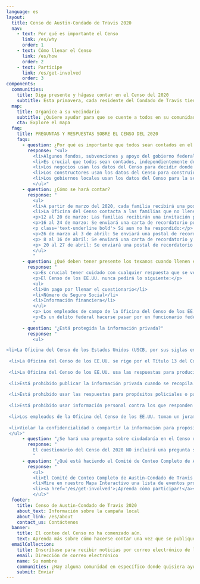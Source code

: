 ```yaml
---
language: es
layout:
  title: Censo de Austin-Condado de Travis 2020
  nav:
    - text: Por qué es importante el Censo
      link: /es/why
      order: 1
    - text: Cómo llenar el Censo
      link: /es/how
      order: 2
    - text: Participe
      link: /es/get-involved
      order: 3
components:
  communities:
    title: Diga presente y hágase contar en el Censo del 2020
    subtitle: Esta primavera, cada residente del Condado de Travis tiene el poder de moldear el futuro de nuestros vecindarios, escuelas y gobierno local. Será necesaria la participación de todas las comunidades, no importa que tan pequeñas o grandes sean, para ayudar a que cada persona sea contada.
  map:
    title: Organice a su vecindario
    subtitle: ¿Quiere ayudar para que se cuente a todos en su comunidad? Ayude a organizar en una de nuestras comunidades difíciles de contar o en su propio vecindario. Haga clic aquí para conocer más...
    cta: Explore el mapa
  faq:
    title: PREGUNTAS Y RESPUESTAS SOBRE EL CENSO DEL 2020
    faqs:
      - question: ¿Por qué es importante que todos sean contados en el Censo?
        response: "<ul>
          <li>Algunos fondos, subvenciones y apoyo del gobierno federal a los estados, condados y comunidades se basan en el tamaño de la población.</li>
          <li>Es crucial que todos sean contados, independientemente de su estado migratorio. Cuando usted responde al Censo, ayuda a su comunidad a obtener su porción justa de fondos federales.</li>
          <li>Los negocios usan los datos del Censo para decidir donde construir fábricas, oficinas y tiendas, y esto crea empleos.</li>
          <li>Los constructores usan los datos del Censo para construir nuevas casas y revitalizar los vecindarios.</li>
          <li>Los gobiernos locales usan los datos del Censo para la seguridad pública y preparación para emergencias.</li>
          </ul>"
      - question: ¿Cómo se hará contar?
        response: "
          <ul>
          <li>A partir de marzo del 2020, cada familia recibirá una postal en el correo que les informa sobre las opciones para llenar el cuestionario del Censo. Eso incluye en línea, por teléfono o en un formulario en papel.</li>
          <li>La Oficina del Censo contacta a las familias que no llenen el cuestionario durante el periodo de respuesta voluntaria para seguimiento por no haber respondido.
          <p>12 al 20 de marzo: Las familias recibirán una invitación para responder en línea el Censo del 2020. Algunas familias también recibirán cuestionarios en papel.</p>
          <p>16 al 24 de marzo: Se enviará una carta de recordatorio por correo.</p>
          <p class='text-underline bold'> Si aun no ha respondido:</p>
          <p>26 de marzo al 3 de abril: Se enviará una postal de recordatorio a las familias que no hayan respondido.</p>
          <p> 8 al 16 de abril: Se enviará una carta de recordatorio y un cuestionario en papel por correo.</p>
          <p> 20 al 27 de abril: Se enviará una postal de recordatorio final antes de que la Oficina del Censo de los EE.UU. haga un seguimiento en persona.</p>
          </ul>
          "
      - question: ¿Qué deben tener presente los texanos cuando llenen el Censo?
        response: "
          <p>Es crucial tener cuidado con cualquier respuesta que se vea sospechosa.</p>
          <p>El Censo de los EE.UU. nunca pedirá lo siguiente:</p>
          <ul>
          <li>Un pago por llenar el cuestionario</li>
          <li>Número de Seguro Social</li>
          <li>Información financiera</li>
          </ul>
          <p> Los empleados de campo de la Oficina del Censo de los EE.UU. siempre mostrarán una identificación válida de la Oficina del Censo. Usted puede confirmar que es empleado del Censo si ingresa el nombre de la persona en la herramienta de búsqueda de personal del Censo o si contacta a la Oficina Regional de Texas al 1-800-852-6159.</p>
          <p>Es un delito federal hacerse pasar por un funcionario federal, y cualquier persona que viole esa ley se expone a ir a la cárcel.</p>
          "
      - question: "¿Está protegida la información privada?"
        response: "
          <ul>

<li>La Oficina del Censo de los Estados Unidos (USCB, por sus siglas en inglés) tiene la obligación por ley de proteger cualquier información personal que recopile y mantenerla de manera confidencial.</li>
 
 <li>La Oficina del Censo de los EE.UU. se rige por el Título 13 del Código de los Estados Unidos. Estas leyes no solo le proveen a la Oficina la autoridad para hacer su trabajo, sino que también estipula protecciones estrictas para la información que recopila el Censo de individuos y negocios.</li>
 
 <li>La Oficina del Censo de los EE.UU. usa las respuestas para producir estadísticas.</li>
 
 <li>Está prohibido publicar la información privada cuando se recopila. Después de 72 años, podrá ser publicada para propósitos históricos por el Archivo Nacional. Es ilegal divulgar o publicar cualquier información privada que identifique a un individuo o persona, como nombres, direcciones (incluyendo coordenadas de GPS), números de Seguro Social y de teléfono.</li>
 
 <li>Está prohibido usar las respuestas para propósitos policiales o para determinar si una persona califica para beneficios del gobierno.</li>
 
 <li>Está prohibido usar información personal contra los que responden para propósitos de cumplimiento migratorio.</li>
 
 <li>Los empleados de la Oficina del Censo de los EE.UU. toman un juramento de confidencialidad. Toda persona con acceso a la información toma un juramento de por vida para proteger la información personal y entiende que las penalidades por violar esta ley aplican para toda la vida.</li>
 
 <li>Violar la confidencialidad o compartir la información para propósitos que no sean estadísticos es un delito federal serio. Cualquier persona que viole esta ley enfrentará penalidades severas, incluyendo una sentencia a prisión federal de hasta cinco años, una multa de hasta $250,000, o ambas.</li>
 </ul>"
      - question: "¿Se hará una pregunta sobre ciudadanía en el Censo del 2020?"
        response: "
          El cuestionario del Censo del 2020 NO incluirá una pregunta sobre el estado migratorio de los individuos. Toda persona, independientemente de su estado migratorio, tiene ciertos derechos básicos. A las personas que les preocupe abrir su puerta, hay otras maneras de participar. Puede participar desde la comodidad de su casa por Internet y por teléfono, o puede ir a un centro de asistencia administrado por la comunidad. Por favor complete su cuestionario del Censo. Un cuestionario incompleto puede aumentar las probabilidades de que la Oficina del Censo de los EE.UU. le haga seguimiento por no responder. Las familias recibirán una invitación para responder en línea al Censo del 2020 a partir del 12 de marzo del 2020. Su participación es vital y su información está protegida.
          "
      - question: "¿Qué está haciendo el Comité de Conteo Completo de Austin-Condado de Travis para animar a las personas para que participen?"
        response: "
          <ul>
          <li>El Comité de Conteo Completo de Austin-Condado de Travis está apoyando un esfuerzo coordinado de alcance comunitario y participación enfocado en llegar a las personas difíciles de contar (hard-to-count, o HTC , en inglés). Este Comité está colaborando y aprovechando el apoyo de los gobiernos locales, organizaciones comunitarias regionales y estatales, entidades sin fines de lucro, educativas y otras agencias para garantizar que se llegue a las comunidades más difíciles de contar. Los esfuerzos de comunicación estarán dirigidos a ayudar a nuestros residentes a entender que su información se mantendrá privada y a refutar la información incorrecta.</li>
          <li>Mire en nuestro Mapa Interactivo una lista de eventos programados próximamente para participar o para aprender más envíe un correo electrónico a census@traviscountytx.gov.</li>
          <li><a href='/es/get-involved'>¡Aprenda cómo participar!</a></li>
          </ul>"
  footer:
    title: Censo de Austin-Condado de Travis 2020
    about_text: Información sobre la campaña local
    about_link: /es/about
    contact_us: Contáctenos
  banner:
    title: El conteo del Censo no ha comenzado aún.
    text: Aprenda más sobre cómo hacerse contar una vez que se publique la solicitud del Censo en marzo.
  emailCollection:
    title: Inscríbase para recibir noticias por correo electrónico de la campaña de Austin-Condado de Travis para el Censo.
    email: Dirección de correo electrónico
    name: Su nombre
    communities: ¿Hay alguna comunidad en específico donde quisiera ayudar?
    submit: Enviar
---
```

